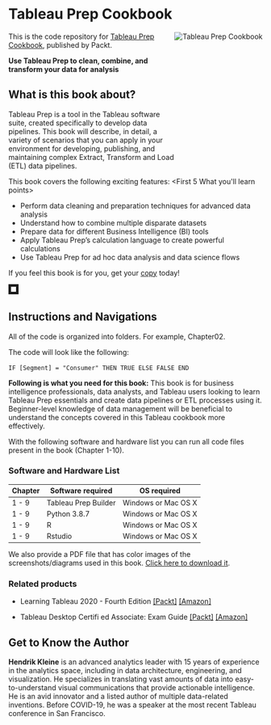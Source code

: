 # Tableau Prep Cookbook

<a href="https://www.packtpub.com/product/Tableau%20Prep%20Cookbook/9781800563766"><img src="https://static.packt-cdn.com/products/9781800563766/cover/smaller" alt="
Tableau Prep Cookbook" height="256px" align="right"></a>

This is the code repository for [Tableau Prep Cookbook](https://www.packtpub.com/product/Tableau%20Prep%20Cookbook/9781800563766), published by Packt.

**Use Tableau Prep to clean, combine, and transform your data for analysis**

## What is this book about?
Tableau Prep is a tool in the Tableau software suite, created specifically to develop data pipelines. This book will describe, in detail, a variety of scenarios that you can apply in your environment for developing, publishing, and maintaining complex Extract, Transform and Load (ETL) data pipelines.

This book covers the following exciting features: <First 5 What you'll learn points>
* Perform data cleaning and preparation techniques for advanced data analysis
* Understand how to combine multiple disparate datasets
* Prepare data for different Business Intelligence (BI) tools
* Apply Tableau Prep’s calculation language to create powerful calculations
* Use Tableau Prep for ad hoc data analysis and data science flows

If you feel this book is for you, get your [copy](https://www.amazon.com/dp/1800563760) today!

<a href="https://www.packtpub.com/?utm_source=github&utm_medium=banner&utm_campaign=GitHubBanner"><img src="https://raw.githubusercontent.com/PacktPublishing/GitHub/master/GitHub.png" 
alt="https://www.packtpub.com/" border="5" /></a>


## Instructions and Navigations
All of the code is organized into folders. For example, Chapter02.

The code will look like the following:
```
IF [Segment] = "Consumer" THEN TRUE ELSE FALSE END
```

**Following is what you need for this book:**
This book is for business intelligence professionals, data analysts, and Tableau users looking to learn Tableau Prep essentials and create data pipelines or ETL processes using it. Beginner-level knowledge of data management will be beneficial to understand the concepts covered in this Tableau cookbook more effectively.

With the following software and hardware list you can run all code files present in the book (Chapter 1-10).

### Software and Hardware List

| Chapter  | Software required                   | OS required                        |
| -------- | ------------------------------------| -----------------------------------|
| 1 - 9       | Tableau Prep Builder                  | Windows or Mac OS X |
| 1 - 9     |Python 3.8.7           | Windows or Mac OS X |
| 1 - 9        | R           | Windows or Mac OS X |
| 1 - 9        | Rstudio            | Windows or Mac OS X |



We also provide a PDF file that has color images of the screenshots/diagrams used in this book. [Click here to download it](https://static.packt-cdn.com/downloads/9781800563766_ColorImages.pdf).


### Related products <Other books you may enjoy>
* Learning Tableau 2020 - Fourth Edition [[Packt]](https://www.packtpub.com/product/learning-tableau-2020-fourth-edition/9781800200364) [[Amazon]](https://www.amazon.com/dp/1800200366)

* Tableau Desktop Certifi ed Associate: Exam Guide [[Packt]](https://www.packtpub.com/product/tableau-desktop-certified-associate-exam-guide/9781838984137) [[Amazon]](https://www.amazon.com/dp/1838984135)

## Get to Know the Author
**Hendrik Kleine**
 is an advanced analytics leader with 15 years of experience in the analytics space, including in data architecture, engineering, and visualization. He specializes in translating vast amounts of data into easy-to-understand visual communications that provide actionable intelligence. He is an avid innovator and a listed author of multiple data-related inventions. Before COVID-19, he was a speaker at the most recent Tableau conference in San Francisco.



